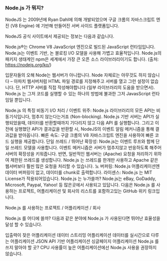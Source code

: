 ### Node.js 가 뭐지?
NodeJS 는 2009년에 Ryan Dahl에 의해 개발되었으며 구글 크롬의 자바스크립트 엔진 (V8 Engine) 에 기반해 만들어진 서버 사이드 플랫폼입니다. 

NodeJS 공식 사이트에서 제공되는 정보는 다음과 같습니다.

Node.js®는 Chrome V8 JavaScript 엔진으로 빌드된 JavaScript 런타임입니다. Node.js는 이벤트 기반, 논 블로킹 I/O 모델을 사용해 가볍고 효율적입니다. Node.js의 패키지 생태계인 npm은 세계에서 가장 큰 오픈 소스 라이브러리이기도 합니다.
(출처: https://nodejs.org/ko/)

입문자들의 오해
Node는 웹서버가 아니랍니다. Node 자체로는 아무것도 하지 않습니다 – 아파치 웹서버처럼 HTML 파일 경로를 지정해주고 서버를 열고 그런 설정이 없습니다. 단, HTTP 서버를 직접 작성해야합니다 (일부 라이브러리의 도움을 받으면서). Node.js 는 그저 코드를 실행할 수 있는 하나의 방법에 불과한 그저 JavasScript 런타임일 뿐입니다.

Node.js 의 특징
비동기 I/O 처리 / 이벤트 위주: Node.js 라이브러리의 모든 API는 비동기식입니다, 멈추지 않는다는거죠 (Non-blocking). Node.js 기반 서버는 API가 실행되었을때, 데이터를 반환할때까지 기다리지 않고 다음 API 를 실행합니다. 그리고 이전에 실행했던 API가 결과값을 반환할 시, NodeJS의 이벤트 알림 메커니즘을 통해 결과값을 받아옵니다.
빠른 속도: 구글 크롬의 V8 자바스크립트 엔진을 사용하여 빠른 코드 실행을 제공합니다.
단일 쓰레드 / 뛰어난 확장성: Node.js는 이벤트 루프와 함께 단일 쓰레드 모델을 사용합니다. 이벤트 메커니즘은 서버가 멈추지않고 반응하도록 해주어 서버의 확장성을 키워줍니다.  반면,  일반적인 웹서버는 (Apache) 요청을 처리하기 위하여 제한된 쓰레드를 생성합니다. Node.js 는 쓰레드를 한개만 사용하고  Apache 같은 웹서버보다 훨씬 많은 요청을 처리할 수 있습니다.
노  버퍼링: Node.js 어플리케이션엔 데이터 버퍼링이 없고, 데이터를 chunk로 출력합니다.
라이센스: Node.js 는 MIT License가 적용되어있습니다.
Node.js 는 누가쓸까?
Node.js는 eBay, GoDaddy, Microsoft, Paypal, Yahoo! 등 많은곳에서 사용되고 있답니다.
다음은 Node.js 를 사용하는 프로젝트, 어플리케이션 및 회사의 리스트를 포함하고있는 GitHub 위키 링크입니다.

Node.js 를 사용하는 프로젝트 / 어플리케이션 / 회사

Node.js 를 어디에 쓸까?
다음과 같은 분야에 Node.js 가 사용된다면 뛰어난 효율성을 달성 할 수 있습니다.

입출력이 잦은 어플리케이션
데이터 스트리밍 어플리케이션
데이터를 실시간으로 다루는 어플리케이션
JSON API 기반 어플리케이션
싱글페이지 어플리케이션
Node.js 를 쓰지 말아야 할 곳?
CPU 사용률이 높은 어플리케이션에선 Node.js 사용을 권장하지 않습니다.

